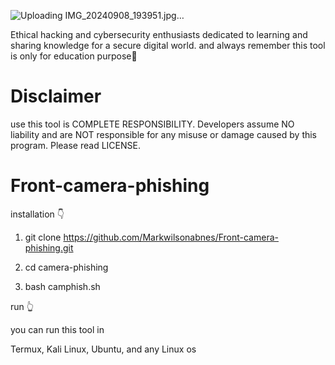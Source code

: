 ![Uploading IMG_20240908_193951.jpg…]()


Ethical hacking and cybersecurity enthusiasts dedicated to learning and sharing knowledge for a secure digital world. and always remember this tool is only for education purpose🐧


# Disclaimer
use this tool is COMPLETE RESPONSIBILITY. Developers assume NO liability and are NOT responsible for any misuse or damage caused by this program. Please read LICENSE.


# Front-camera-phishing

 installation 👇

1. git clone https://github.com/Markwilsonabnes/Front-camera-phishing.git

2. cd camera-phishing

3. bash camphish.sh

 run 👆

 you can run this tool in 

 Termux, Kali Linux, Ubuntu, and any Linux os 
 
